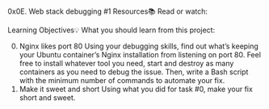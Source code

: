 0x0E. Web stack debugging #1
Resources:books:
Read or watch:

Learning Objectives:bulb:
What you should learn from this project:

0. Nginx likes port 80
Using your debugging skills, find out what’s keeping your Ubuntu container’s Nginx installation from listening on port 80. Feel free to install whatever tool you need, start and destroy as many containers as you need to debug the issue. Then, write a Bash script with the minimum number of commands to automate your fix.
1. Make it sweet and short
Using what you did for task #0, make your fix short and sweet.
